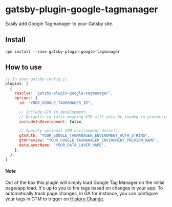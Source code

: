 # gatsby-plugin-google-tagmanager

Easily add Google Tagmanager to your Gatsby site.

## Install

`npm install --save gatsby-plugin-google-tagmanager`

## How to use

```javascript
// In your gatsby-config.js
plugins: [
  {
    resolve: `gatsby-plugin-google-tagmanager`,
    options: {
      id: "YOUR_GOOGLE_TAGMANAGER_ID",

      // Include GTM in development.
      // Defaults to false meaning GTM will only be loaded in production.
      includeInDevelopment: false,

      // Specify optional GTM environment details.
      gtmAuth: "YOUR_GOOGLE_TAGMANAGER_ENVIROMENT_AUTH_STRING",
      gtmPreview: "YOUR_GOOGLE_TAGMANAGER_ENVIROMENT_PREVIEW_NAME",
      dataLayerName: "YOUR_DATA_LAYER_NAME",
    },
  },
]
```

#### Note

Out of the box this plugin will simply load Google Tag Manager on the initial page/app load. It's up to you to fire tags based on changes in your app. To automatically track page changes, in GA for instance, you can configure your tags in GTM to trigger on [History Change](https://support.google.com/tagmanager/answer/7679322?hl=en&ref_topic=7679108).
